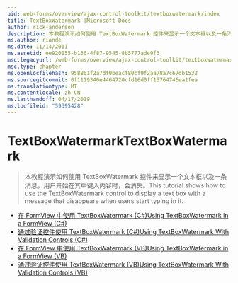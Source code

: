 ```yaml
---
uid: web-forms/overview/ajax-control-toolkit/textboxwatermark/index
title: TextBoxWatermark |Microsoft Docs
author: rick-anderson
description: 本教程演示如何使用 TextBoxWatermark 控件来显示一个文本框以及一条消息，用户开始在其中键入内容时，会消失。
ms.author: riande
ms.date: 11/14/2011
ms.assetid: ee920155-b136-4f87-9545-8b5777ade9f3
msc.legacyurl: /web-forms/overview/ajax-control-toolkit/textboxwatermark
msc.type: chapter
ms.openlocfilehash: 958861f2a7df0beacf80cf9f2aa78a7c67db1532
ms.sourcegitcommit: 0f1119340e4464720cfd16d0ff15764746ea1fea
ms.translationtype: MT
ms.contentlocale: zh-CN
ms.lasthandoff: 04/17/2019
ms.locfileid: "59395428"
---
```

# <a name="textboxwatermark"></a><span data-ttu-id="5e09e-103">TextBoxWatermark</span><span class="sxs-lookup"><span data-stu-id="5e09e-103">TextBoxWatermark</span></span>

> <span data-ttu-id="5e09e-104">本教程演示如何使用 TextBoxWatermark 控件来显示一个文本框以及一条消息，用户开始在其中键入内容时，会消失。</span><span class="sxs-lookup"><span data-stu-id="5e09e-104">This tutorial shows how to use the TextBoxWatermark control to display a text box with a message that disappears when users start typing in it.</span></span>


- [<span data-ttu-id="5e09e-105">在 FormView 中使用 TextBoxWatermark (C#)</span><span class="sxs-lookup"><span data-stu-id="5e09e-105">Using TextBoxWatermark in a FormView (C#)</span></span>](using-textboxwatermark-in-a-formview-cs.md)
- [<span data-ttu-id="5e09e-106">通过验证控件使用 TextBoxWatermark (C#)</span><span class="sxs-lookup"><span data-stu-id="5e09e-106">Using TextBoxWatermark With Validation Controls (C#)</span></span>](using-textboxwatermark-with-validation-controls-cs.md)
- [<span data-ttu-id="5e09e-107">在 FormView 中使用 TextBoxWatermark (VB)</span><span class="sxs-lookup"><span data-stu-id="5e09e-107">Using TextBoxWatermark in a FormView (VB)</span></span>](using-textboxwatermark-in-a-formview-vb.md)
- [<span data-ttu-id="5e09e-108">通过验证控件使用 TextBoxWatermark (VB)</span><span class="sxs-lookup"><span data-stu-id="5e09e-108">Using TextBoxWatermark With Validation Controls (VB)</span></span>](using-textboxwatermark-with-validation-controls-vb.md)
